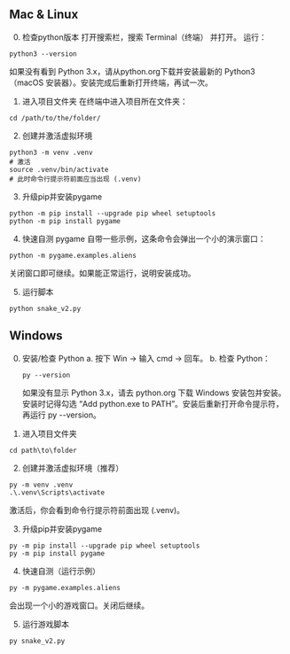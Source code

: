 ## Mac & Linux
0. 检查python版本
打开搜索栏，搜索 Terminal（终端） 并打开。
运行：
```
python3 --version
```
如果没有看到 Python 3.x，请从python.org下载并安装最新的 Python3（macOS 安装器）。安装完成后重新打开终端，再试一次。

1. 进入项目文件夹
在终端中进入项目所在文件夹：
```
cd /path/to/the/folder/
```

2. 创建并激活虚拟环境
```
python3 -m venv .venv
# 激活
source .venv/bin/activate
# 此时命令行提示符前面应当出现 (.venv)
```

3. 升级pip并安装pygame
```
python -m pip install --upgrade pip wheel setuptools
python -m pip install pygame
```

4. 快速自测
pygame 自带一些示例，这条命令会弹出一个小的演示窗口：
```
python -m pygame.examples.aliens
```
关闭窗口即可继续。如果能正常运行，说明安装成功。

5. 运行脚本
```
python snake_v2.py 
```

## Windows
0. 安装/检查 Python
    a. 按下 Win → 输入 cmd → 回车。
    b. 检查 Python：
    ```
    py --version
    ```
    如果没有显示 Python 3.x，请去 python.org 下载 Windows 安装包并安装。安装时记得勾选 “Add python.exe to PATH”。安装后重新打开命令提示符，再运行 py --version。

1. 进入项目文件夹
```
cd path\to\folder
```

2. 创建并激活虚拟环境（推荐）
```
py -m venv .venv
.\.venv\Scripts\activate
```
激活后，你会看到命令行提示符前面出现 (.venv)。

3. 升级pip并安装pygame
```
py -m pip install --upgrade pip wheel setuptools
py -m pip install pygame
```

4. 快速自测（运行示例）
```
py -m pygame.examples.aliens
```
会出现一个小的游戏窗口。关闭后继续。

5. 运行游戏脚本
```
py snake_v2.py 
```

